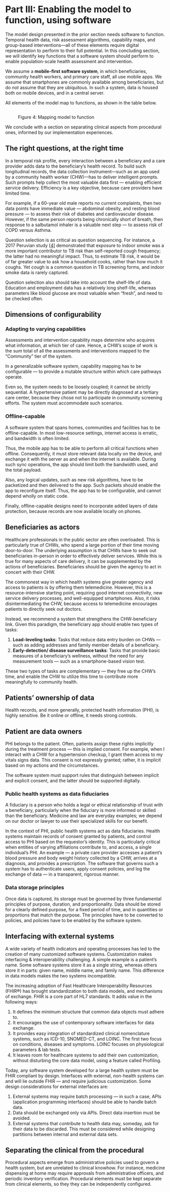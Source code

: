 # Part III: Enabling the model to function, using software

The model design presented in the prior section needs software to function. Temporal health data, risk assessment algorithms, capability maps, and group-based interventions—all of these elements require digital representation to perform to their full potential. In this concluding section, we will identify key functions that a software system should perform to enable population-scale health assessment and intervention.

We assume a **mobile-first software system**, in which beneficiaries, community health workers, and primary care staff, all use mobile apps. We assume that smartphones are commonly available among beneficiaries, but do _not_ assume that they are ubiquitous. In such a system, data is housed both on mobile devices, and in a central server.

All elements of the model map to functions, as shown in the table below.

<figure><img src="../../.gitbook/assets/image (13).png" alt=""><figcaption><p>Figure 4: Mapping model to function</p></figcaption></figure>

We conclude with a section on separating clinical aspects from procedural ones, informed by our implementation experiences.

## The right questions, at the right time <a href="#beff" id="beff"></a>

In a temporal risk profile, every interaction between a beneficiary and a care provider adds data to the beneficiary’s health record. To build such longitudinal records, the data collection instrument—such as an app used by a community health worker (CHW)—has to deliver intelligent prompts. Such prompts help collect the most valuable data first — enabling efficient service delivery. Efficiency is a key objective, because care providers have limited time.

For example, if a 60-year old male reports no current complaints, then two data points have immediate value — abdominal obesity, and resting blood pressure — to assess their risk of diabetes and cardiovascular disease. However, if the same person reports being chronically short of breath, then response to a salbutamol inhaler is a valuable next step — to assess risk of COPD versus Asthma.

Question selection is as critical as question sequencing. For instance, a 2017 Peruvian study \[[4](https://www.thelancet.com/journals/laninf/article/PIIS1473-3099\(17\)30447-4/fulltext)] demonstrated that exposure to indoor smoke was a more important contributor to TB risk than self-reported cough frequency; the latter had no meaningful impact. Thus, to estimate TB risk, it would be of far greater value to ask how a household cooks, rather than how much it coughs. Yet cough is a common question in TB screening forms, and indoor smoke data is rarely captured.&#x20;

Question selection also should take into account the shelf-life of data. Education and employment data has a relatively long shelf-life, whereas parameters like blood glucose are most valuable when “fresh”, and need to be checked often.

## Dimensions of configurability <a href="#id-0967" id="id-0967"></a>

### Adapting to varying capabilities <a href="#id-0967" id="id-0967"></a>

Assessments and intervention capability maps determine who acquires what information, at which tier of care. Hence, a CHW’s scope of work is the sum total of all the assessments and interventions mapped to the “Community” tier of the system.

In a generalizable software system, capability mapping has to be configurable — to provide a mutable structure within which care pathways operate.

Even so, the system needs to be loosely coupled; it cannot be strictly sequential. A hypertensive patient may be directly diagnosed at a tertiary care center, because they chose not to participate in community screening efforts. The system must accommodate such scenarios.

### Offline-capable

A software system that spans homes, communities and facilities has to be offline-capable. In most low-resource settings, internet access is erratic, and bandwidth is often limited.

Thus, the mobile app has to be able to perform all critical functions when offline. Consequently, it must store relevant data locally on the device, and exchange it with the server as and when the internet is available. During such sync operations, the app should limit both the bandwidth used, and the total payload.

Also, any logical updates, such as new risk algorithms, have to be packetized and then delivered to the app. Such packets should enable the app to reconfigure itself. Thus, the app has to be configurable, and cannot depend wholly on static code.

Finally, offline-capable designs need to incorporate added layers of data protection, because records are now available locally on phones.

## Beneficiaries as actors <a href="#id-2354" id="id-2354"></a>

Healthcare professionals in the public sector are often overloaded. This is particularly true of CHWs, who spend a large portion of their time moving door-to-door. The underlying assumption is that CHWs have to seek out beneficiaries in-person in order to effectively deliver services. While this is true for many aspects of care delivery, it can be supplemented by the actions of beneficiaries. Beneficiaries should be given the agency to act in concert with their CHW.

The commonest way in which health systems give greater agency and access to patients is by offering them telemedicine. However, this is a resource-intensive starting point, requiring good internet connectivity, new service delivery processes, and well-equipped smartphones. Also, it risks disintermediating the CHW, because access to telemedicine encourages patients to directly seek out doctors.

Instead, we recommend a system that strengthens the CHW-beneficiary link. Given this paradigm, the beneficiary app should enable two types of tasks:

1. **Load-leveling tasks**: Tasks that reduce data entry burden on CHWs — such as adding addresses and family member details of a beneficiary.
2. **Early-detection/ disease surveillance tasks**: Tasks that provide basic measures of a beneficiary’s wellness, without the need for any measurement tools — such as a smartphone-based vision test.

These two types of tasks are complementary — they free up the CHW’s time, and enable the CHW to utilize this time to contribute more meaningfully to community health.

## Patients’ ownership of data <a href="#id-7b3f" id="id-7b3f"></a>

Health records, and more generally, protected health information (PHI), is highly sensitive. Be it online or offline, it needs strong controls.

## Patient are data owners

PHI belongs to the patient. Often, patients assign these rights implicitly during the treatment process — this is implied consent. For example, when I interact with a CHW for a hypertension checkup, I grant them access to my vitals signs data. This consent is not expressly granted; rather, it is implicit based on my actions and the circumstances.

The software system must support rules that distinguish between implicit and explicit consent, and the latter should be supported digitally.

### Public health systems as data fiduciaries

A fiduciary is a person who holds a legal or ethical relationship of trust with a beneficiary, particularly when the fiduciary is more informed or skilled than the beneficiary. Medicine and law are everyday examples; we depend on our doctor or lawyer to use their specialized skills for our benefit.

In the context of PHI, public health systems act as data fiduciaries. Health systems maintain records of consent granted by patients, and control access to PHI based on the requestor’s identity. This is particularly critical when entities of varying affiliations contribute to, and access, a single individual’s PHI. An example — a private care provider accesses a patient’s blood pressure and body weight history collected by a CHW, arrives at a diagnosis, and provides a prescription. The software that governs such a system has to authenticate users, apply consent policies, and log the exchange of data — in a transparent, rigorous manner.

### Data storage principles

Once data is captured, its storage must be governed by three fundamental principles of purpose, duration, and proportionality. Data should be stored for a clearly defined purpose, for a fixed period of time, and in quantities or proportions that match the purpose. The principles have to be converted to policies, and policies have to be enabled by the software system.

## Interfacing with external systems <a href="#c481" id="c481"></a>

A wide variety of health indicators and operating processes has led to the creation of many customized software systems. Customization makes interfacing & interoperability challenging. A simple example is a patient’s name. Some software systems store it as a single string, whereas others store it in parts: given name, middle name, and family name. This difference in data models makes the two systems incompatible.

The increasing adoption of Fast Healthcare Interoperability Resources (FHIR®) has brought standardization to both data models, and mechanisms of exchange. FHIR is a core part of HL7 standards. It adds value in the following ways:

1. It defines the minimum structure that common data objects must adhere to.
2. It encourages the use of contemporary software interfaces for data exchange.
3. It provides easy integration of standardized clinical nomenclature systems, such as ICD-10, SNOMED-CT, and LOINC. The first two focus on conditions, diseases and symptoms. LOINC focuses on physiological parameters & lab tests.
4. It leaves room for healthcare systems to add their own customization, without disturbing the core data model, using a feature called Profiling.

Today, any software system developed for a large health system must be FHIR compliant by design. Interfaces with external, non-health systems can and will lie outside FHIR — and require judicious customization. Some design considerations for external interfaces are:

1. External systems may require batch processing — in such a case, APIs (application programming interfaces) should be able to handle batch data.
2. Data should be exchanged only via APIs. Direct data insertion must be avoided.
3. External systems that contribute to health data may, someday, ask for their data to be discarded. This must be considered while designing partitions between internal and external data sets.

## Separating the clinical from the procedural <a href="#id-97ac" id="id-97ac"></a>

Procedural aspects emerge from administrative policies used to govern a health system, but are unrelated to clinical knowhow. For instance, medicine dispensing at home may require approvals from administrative officers, and periodic inventory verification. Procedural elements must be kept separate from clinical elements, so they they can be independently configured.
